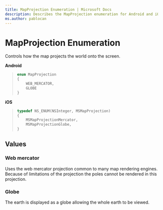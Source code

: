 ```yaml
---
title: MapProjection Enumeration | Microsoft Docs
description: Describes the MapProjection enumeration for Android and iOS and provides the enumeration's Web mercator and Globe values.
ms.author: pablocan
---
```


# MapProjection Enumeration

Controls how the map projects the world onto the screen.

**Android**

>```java
> enum MapProjection
> {
>     WEB_MERCATOR,
>     GLOBE
> }
>```

**iOS**

>```objectivec
> typedef NS_ENUM(NSInteger, MSMapProjection)
> {
>     MSMapProjectionMercator,
>     MSMapProjectionGlobe,
> }
>```

## Values

### Web mercator

Uses the web mercator projection common to many map rendering engines. Because of limitations of the projection the poles cannot be rendered in this projection.

### Globe

The earth is displayed as a globe allowing the whole earth to be viewed. 